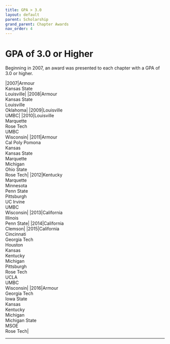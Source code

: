 ```yaml
---
title: GPA > 3.0
layout: default
parent: Scholarship
grand_parent: Chapter Awards
nav_order: 4
---
```

#  GPA of 3.0 or Higher

Beginning in 2007, an award was presented to each chapter with a GPA of 3.0 or higher.

|2007|Armour<br>Kansas State<br>Louisville|
|2008|Armour<br>Kansas State<br>Louisville<br>Oklahoma|
|2009|Louisville<br>UMBC|
|2010|Louisville<br>Marquette<br>Rose Tech<br>UMBC<br>Wisconsin|
|2011|Armour<br>Cal Poly Pomona<br>Kansas<br>Kansas State<br>Marquette<br>Michigan<br>Ohio State<br>Rose Tech|
|2012|Kentucky<br>Marquette<br>Minnesota<br>Penn State<br>Pittsburgh<br>UC Irvine<br>UMBC <br>Wisconsin|
|2013|California<br>Illinois<br>Penn State|
|2014|California<br>Clemson|
|2015|California<br>Cincinnati<br>Georgia Tech<br>Houston<br>Kansas<br>Kentucky<br>Michigan<br>Pittsburgh<br>Rose Tech<br>UCLA<br>UMBC<br>Wisconsin|
|2016|Armour<br>Georgia Tech<br>Iowa State<br>Kansas<br>Kentucky<br>Michigan<br>Michigan State<br>MSOE<br>Rose Tech|

----